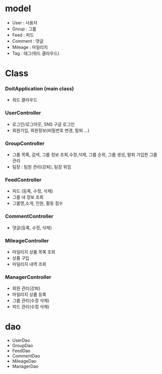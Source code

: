 # model
- User : 사용자
- Group : 그룹
- Feed : 피드
- Comment : 댓글
- Mileage : 마일리지
- Tag : 태그(워드 클라우드)

# Class
### DoitApplication  (main class)
- 워드 클라우드
### UserController 
- 로그인/로그아웃, SNS 구글 로그인
- 회원가입, 회원정보(비밀번호 변경, 탈퇴 ...)
### GroupController
 - 그룹 목록, 검색, 그룹 정보 조회,수정,삭제, 그룹 순위, 그룹 생성, 탈퇴
가입한 그룹 관리
 - 팀장 : 팀원 관리(강퇴), 팀장 위임
### FeedController
- 피드 (등록, 수정, 삭제)
- 그룹 내 정보 조회 
- 그룹명,소개, 인원, 활동 점수
### CommentController 
- 댓글(등록, 수정, 삭제)
### MileageController 
- 마일리지 상품 목록 조회
- 상품 구입
- 마일리지 내역 조회
### ManagerController 
- 회원 관리(강퇴)
- 마일리지 상품 등록
- 그룹 관리(수정 삭제)
- 피드 관리(수정 삭제)

# dao
- UserDao
- GroupDao
- FeedDao
- CommentDao
- MileageDao
- ManagerDao
